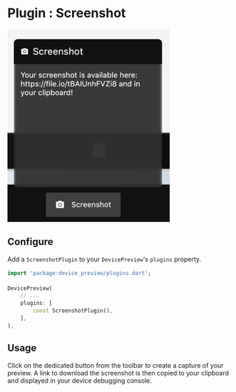 # Plugin : Screenshot

![illustration](images/screenshot.png)

## Configure

Add a `ScreenshotPlugin` to your `DevicePreview`'s `plugins` property.

```dart
import 'package:device_preview/plugins.dart';

DevicePreview(
    // ...
    plugins: [
        const ScreenshotPlugin(),
    ],
),
```

## Usage

Click on the dedicated button from the toolbar to create a capture of your preview. A link to download the screenshot is then copied to your clipboard and displayed in your device debugging console.
